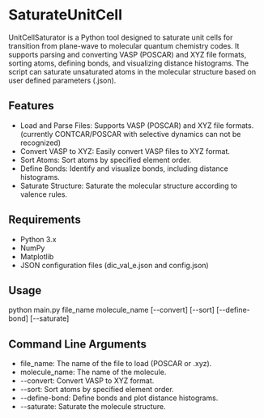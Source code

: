 # SaturateUnitCell
UnitCellSaturator is a Python tool designed to saturate unit cells for transition from plane-wave to molecular quantum chemistry codes.
It supports parsing and converting VASP (POSCAR) and XYZ file formats, sorting atoms, defining bonds, and visualizing distance histograms. The script can saturate unsaturated atoms in the molecular structure based on user defined parameters (.json).

## Features
- Load and Parse Files: Supports VASP (POSCAR) and XYZ file formats. (currently CONTCAR/POSCAR with selective dynamics can not be recognized)
- Convert VASP to XYZ: Easily convert VASP files to XYZ format. 
- Sort Atoms: Sort atoms by specified element order.
- Define Bonds: Identify and visualize bonds, including distance histograms.
- Saturate Structure: Saturate the molecular structure according to valence rules.

## Requirements
- Python 3.x
- NumPy
- Matplotlib
- JSON configuration files (dic_val_e.json and config.json)

## Usage
python main.py file_name molecule_name [--convert] [--sort] [--define-bond] [--saturate]

## Command Line Arguments
- file_name: The name of the file to load (POSCAR or .xyz).
- molecule_name: The name of the molecule.
- --convert: Convert VASP to XYZ format.
- --sort: Sort atoms by specified element order.
- --define-bond: Define bonds and plot distance histograms.
- --saturate: Saturate the molecule structure.
